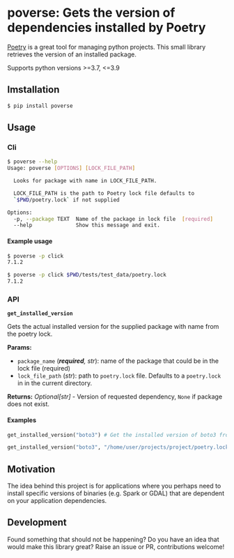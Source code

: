 # poverse: Gets the version of dependencies installed by Poetry

[Poetry](https://python-poetry.org/) is a great tool for managing python projects. This small library retrieves the version of an installed package.

Supports python versions >=3.7, <=3.9

## Imstallation

```sh
$ pip install poverse
```

## Usage

### Cli

```bash
$ poverse --help
Usage: poverse [OPTIONS] [LOCK_FILE_PATH]

  Looks for package with name in LOCK_FILE_PATH.

  LOCK_FILE_PATH is the path to Poetry lock file defaults to
  `$PWD/poetry.lock` if not supplied

Options:
  -p, --package TEXT  Name of the package in lock file  [required]
  --help              Show this message and exit.
```

#### Example usage

```sh
$ poverse -p click
7.1.2

$ poverse -p click $PWD/tests/test_data/poetry.lock
7.1.2
```

### API

**`get_installed_version`**

Gets the actual installed version for the supplied package with name
from the poetry lock.

**Params:**
- `package_name` (_**required**, str_): name of the package that could be in the lock file (required)
- `lock_file_path` (_str_): path to `poetry.lock` file. Defaults to a `poetry.lock` in in the current directory.

**Returns:** _Optional[str]_ - Version of requested dependency, `None` if package does not exist.

#### Examples

```python
get_installed_version("boto3") # Get the installed version of boto3 from project's poetry.lock

get_installed_version("boto3", "/home/user/projects/project/poetry.lock") # Get the installed version of boto3 from the poetry lock supplied
```

## Motivation

The idea behind this project is for applications where you perhaps need to install specific versions of binaries (e.g. Spark or GDAL) that are dependent on your application dependencies.

## Development

Found something that should not be happening? Do you have an idea that would make this library great? Raise an issue or PR, contributions welcome!

